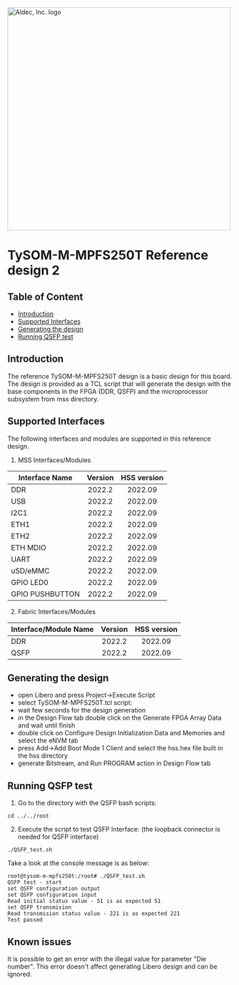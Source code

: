 <a href="https://www.aldec.com/en">
  <img src="https://www.aldec.com/files/file/Aldec_Crescent_rgb_sm.png" width="500" alt="Aldec, Inc. logo" />
</a>

# TySOM-M-MPFS250T Reference design 2 

## Table of Content
- [Introduction](#introduction)
- [Supported Interfaces](#supported-interfaces)
- [Generating the design](#generating-design)
- [Running QSFP test](#running-qsfp-test)

## Introduction <a name="introduction"/>

The reference TySOM-M-MPFS250T design is a basic design for this board. The design is provided as a TCL script that will generate the design with the base components in the FPGA (DDR, QSFP) and the microprocessor subsystem from mss directory. 

## Supported Interfaces <a name="supported-interfaces"/>

The following interfaces and modules are supported in this reference design.

1. MSS Interfaces/Modules

| Interface Name  | Version | HSS version |
| --------------- |:-------:|:-----------:|
| DDR             | 2022.2  |   2022.09   |
| USB             | 2022.2  |   2022.09   |
| I2C1            | 2022.2  |   2022.09   |
| ETH1            | 2022.2  |   2022.09   |
| ETH2            | 2022.2  |   2022.09   |
| ETH MDIO        | 2022.2  |   2022.09   |
| UART            | 2022.2  |   2022.09   |
| uSD/eMMC        | 2022.2  |   2022.09   |
| GPIO LED0       | 2022.2  |   2022.09   |
| GPIO PUSHBUTTON | 2022.2  |   2022.09   |

2. Fabric Interfaces/Modules

| Interface/Module Name | Version | HSS version |
| --------------------- |:-------:|:-----------:|
| DDR                   | 2022.2  |   2022.09   |
| QSFP                  | 2022.2  |   2022.09   |

## Generating the design <a name="generating-design"/>

- open Libero and press Project->Execute Script
- select TySOM-M-MPFS250T.tcl script:
- wait few seconds for the design generation
- in the Design Flow tab double click on the Generate FPGA Array Data and wait until finish
- double click on Configure Design Initialization Data and Memories and select the eNVM tab
- press Add->Add Boot Mode 1 Client and select the hss.hex file built in the hss directory
- generate Bitstream, and Run PROGRAM action in Design Flow tab

## Running QSFP test <a name="running-qsfp-test"/>

1. Go to the directory with the QSFP bash scripts:

```
cd ../../root
```

2. Execute the script to test QSFP Interface: (the loopback connector is needed for QSFP interface)

```
./QSFP_test.sh

```

   Take a look at the console message is as below:

```
root@tysom-m-mpfs250t:/root# ./QSFP_test.sh 
QSFP test - start
set QSFP configuration output
set QSFP configuration input
Read initial status value - 51 is as expected 51
set QSFP transmision
Read transmision status value - 221 is as expected 221
Test passed
```
## Known issues <a name="known-issues" />

It is possible to get an error with the illegal value for parameter "Die number". This error doesn't affect generating Libero design and can be ignored.
